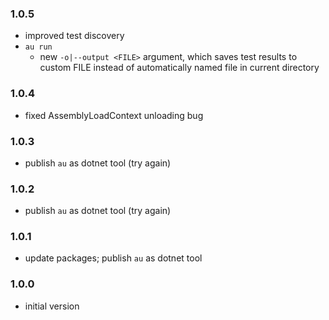 ### 1.0.5
* improved test discovery
* `au run`
  * new `-o|--output <FILE>` argument, which saves test results to custom FILE instead of automatically named file in current directory

### 1.0.4
* fixed AssemblyLoadContext unloading bug

### 1.0.3
* publish `au` as dotnet tool (try again)

### 1.0.2
* publish `au` as dotnet tool (try again)

### 1.0.1
* update packages; publish `au` as dotnet tool

### 1.0.0
* initial version